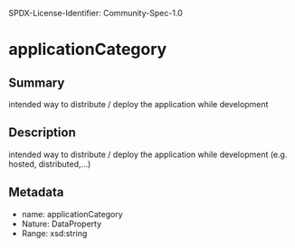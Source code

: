 SPDX-License-Identifier: Community-Spec-1.0

# applicationCategory

## Summary

intended way to distribute / deploy the application while development 

## Description

intended way to distribute / deploy the application while development (e.g. hosted, distributed,...)

## Metadata

- name: applicationCategory
- Nature: DataProperty
- Range: xsd:string
